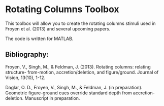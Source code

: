 # Rotating Columns Toolbox

This toolbox will allow you to create the rotating columns stimuli used in Froyen et al. (2013) and several upcoming papers. 

The code is written for MATLAB.

## Bibliography:
Froyen, V., Singh, M., & Feldman, J. (2013). Rotating columns: relating structure- from-motion, accretion/deletion, and figure/ground. Journal of Vision, 13(10), 1-12.

Daglar, O. D., Froyen, V., Singh, M., & Feldman, J. (in preparation). Geometric figure-ground cues override standard depth from accretion-deletion. Manuscript in preparation.
